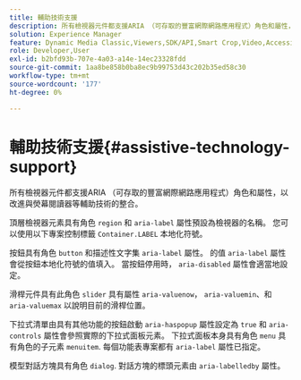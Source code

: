 ```yaml
---
title: 輔助技術支援
description: 所有檢視器元件都支援ARIA （可存取的豐富網際網路應用程式）角色和屬性，以改進與熒幕閱讀器等輔助技術的整合。
solution: Experience Manager
feature: Dynamic Media Classic,Viewers,SDK/API,Smart Crop,Video,Accessibility
role: Developer,User
exl-id: b2bfd93b-707e-4a03-a14e-14ec23328fdd
source-git-commit: 1aa8be858b0ba8ec9b99753d43c202b35ed58c30
workflow-type: tm+mt
source-wordcount: '177'
ht-degree: 0%

---
```


# 輔助技術支援{#assistive-technology-support}

所有檢視器元件都支援ARIA （可存取的豐富網際網路應用程式）角色和屬性，以改進與熒幕閱讀器等輔助技術的整合。

頂層檢視器元素具有角色 `region` 和 `aria-label` 屬性預設為檢視器的名稱。 您可以使用以下專案控制標籤 `Container.LABEL` 本地化符號。

按鈕具有角色 `button` 和描述性文字集 `aria-label` 屬性。 的值 `aria-label` 屬性會從按鈕本地化符號的值填入。 當按鈕停用時， `aria-disabled` 屬性會適當地設定。

滑桿元件具有此角色 `slider` 具有屬性 `aria-valuenow`， `aria-valuemin`、和 `aria-valuemax` 以說明目前的滑桿位置。

下拉式清單由具有其他功能的按鈕啟動 `aria-haspopup` 屬性設定為 `true` 和 `aria-controls` 屬性會參照實際的下拉式面板元素。 下拉式面板本身具有角色 `menu` 具有角色的子元素 `menuitem`. 每個功能表專案都有 `aria-label` 屬性已指定。

模型對話方塊具有角色 `dialog`. 對話方塊的標頭元素由 `aria-labelledby` 屬性。
